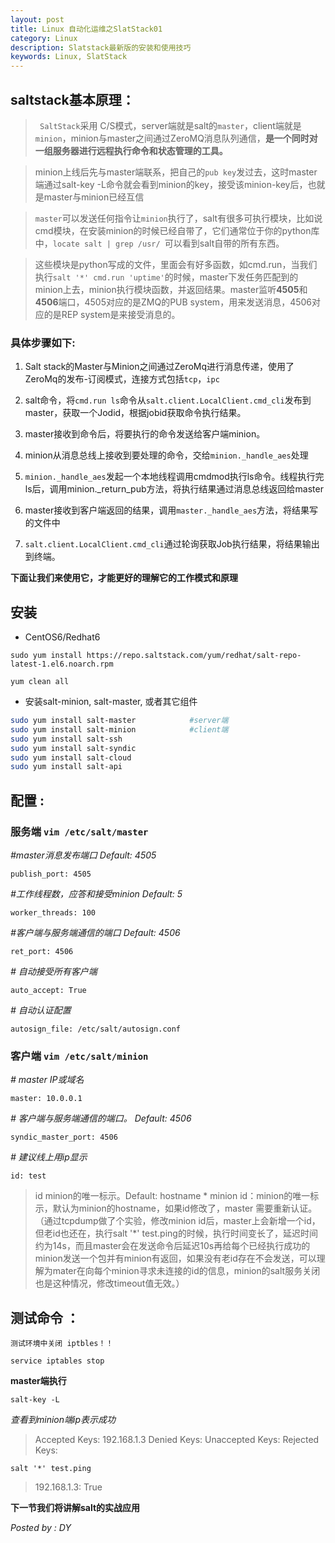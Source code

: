 ```yaml
---
layout: post
title: Linux 自动化运维之SlatStack01
category: Linux
description: Slatstack最新版的安装和使用技巧
keywords: Linux, SlatStack
---
```


## saltstack基本原理：

> ` SaltStack`采用 C/S模式，server端就是salt的`master`，client端就是`minion`，minion与master之间通过ZeroMQ消息队列通信，**是一个同时对一组服务器进行远程执行命令和状态管理的工具。**

> minion上线后先与master端联系，把自己的`pub key`发过去，这时master端通过salt-key -L命令就会看到minion的key，接受该minion-key后，也就是master与minion已经互信

>  `master`可以发送任何指令让`minion`执行了，salt有很多可执行模块，比如说cmd模块，在安装minion的时候已经自带了，它们通常位于你的python库中，`locate salt | grep /usr/ `可以看到salt自带的所有东西。

>  这些模块是python写成的文件，里面会有好多函数，如cmd.run，当我们执行`salt '*' cmd.run 'uptime'`的时候，master下发任务匹配到的minion上去，minion执行模块函数，并返回结果。master监听**4505**和**4506**端口，4505对应的是ZMQ的PUB system，用来发送消息，4506对应的是REP system是来接受消息的。


### 具体步骤如下:

1. Salt stack的Master与Minion之间通过ZeroMq进行消息传递，使用了ZeroMq的发布-订阅模式，连接方式包括`tcp`，`ipc`

2. salt命令，将`cmd.run ls`命令从`salt.client.LocalClient.cmd_cli`发布到master，获取一个Jodid，根据jobid获取命令执行结果。

3. master接收到命令后，将要执行的命令发送给客户端minion。

4. minion从消息总线上接收到要处理的命令，交给`minion._handle_aes`处理

5. `minion._handle_aes`发起一个本地线程调用cmdmod执行ls命令。线程执行完ls后，调用minion._return_pub方法，将执行结果通过消息总线返回给master

6. master接收到客户端返回的结果，调用`master._handle_aes`方法，将结果写的文件中

7. `salt.client.LocalClient.cmd_cli`通过轮询获取Job执行结果，将结果输出到终端。

**下面让我们来使用它，才能更好的理解它的工作模式和原理**

## 安装
* CentOS6/Redhat6
```shell
sudo yum install https://repo.saltstack.com/yum/redhat/salt-repo-latest-1.el6.noarch.rpm
```
```shell
yum clean all
```
* 安装salt-minion, salt-master, 或者其它组件
```bash
sudo yum install salt-master			#server端
sudo yum install salt-minion			#client端
sudo yum install salt-ssh
sudo yum install salt-syndic
sudo yum install salt-cloud
sudo yum install salt-api
```
## 配置  :

### 服务端 `vim /etc/salt/master`

*#master消息发布端口 Default: 4505*

`publish_port: 4505`    

*#工作线程数，应答和接受minion Default: 5*

`worker_threads: 100`

*#客户端与服务端通信的端口 Default: 4506*

`ret_port: 4506`    

*# 自动接受所有客户端*

`auto_accept: True` 

*# 自动认证配置*   

`autosign_file: /etc/salt/autosign.conf`

### 客户端 `vim /etc/salt/minion`

*# master IP或域名*

`master: 10.0.0.1`

*# 客户端与服务端通信的端口。 Default: 4506*

`syndic_master_port: 4506`

*# 建议线上用ip显示*

`id: test`

>id minion的唯一标示。Default: hostname *
> minion id：minion的唯一标示，默认为minion的hostname，如果id修改了，master 需要重新认证。
> （通过tcpdump做了个实验，修改minion id后，master上会新增一个id，但老id也还在，执行salt '*' test.ping的时候，执行时间变长了，延迟时间约为14s，而且master会在发送命令后延迟10s再给每个已经执行成功的minion发送一个包并有minion有返回，如果没有老id存在不会发送，可以理解为mater在向每个minion寻求未连接的id的信息，minion的salt服务关闭也是这种情况，修改timeout值无效。）


## 测试命令 ： 

`测试环境中关闭 iptbles！！`
```shell
service iptables stop
```
**master端执行**

```shell
salt-key -L							
```
*查看到minion端ip表示成功*
> Accepted Keys:
192.168.1.3
Denied Keys:
Unaccepted Keys:
Rejected Keys:
```shell
salt '*' test.ping
```
> 192.168.1.3:
    True

**下一节我们将讲解salt的实战应用**


*Posted by : DY*
